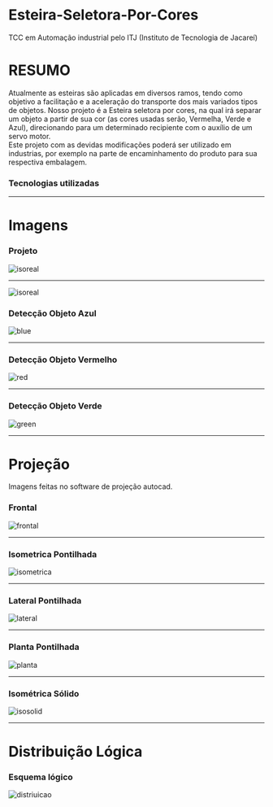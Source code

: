 # Esteira-Seletora-Por-Cores
TCC em Automação industrial pelo ITJ (Instituto de Tecnologia de Jacareí)

# RESUMO

Atualmente as esteiras são aplicadas em diversos ramos, tendo como objetivo a facilitação e a aceleração do transporte dos mais variados tipos de objetos. Nosso projeto é a Esteira seletora por cores, na qual irá separar um objeto a partir de sua cor (as cores usadas serão, Vermelha, Verde e Azul), direcionando para um determinado recipiente com o auxílio de um servo motor.     
Este projeto com as devidas modificações poderá ser utilizado em industrias, por exemplo na parte de encaminhamento do produto para sua respectiva embalagem.

### Tecnologias utilizadas

---

# Imagens

### Projeto
![isoreal](Imagens/IsometricaReal.jpg)

---

![isoreal](Imagens/Blocos.jpg)

### Detecção Objeto Azul
![blue](Imagens/blue.jpg)

---

### Detecção Objeto Vermelho
![red](Imagens/red.jpg)

---

### Detecção Objeto Verde
![green](Imagens/green.jpg)

---

# Projeção
Imagens feitas no software de projeção autocad.

### Frontal
![frontal](Imagens/FrontalPontilhada.jpg)

---

### Isometrica Pontilhada
![isometrica](Imagens/IsometricaPontilhada.jpg)

---

### Lateral Pontilhada
![lateral](Imagens/LateralPontilhada.jpg)

---

### Planta Pontilhada
![planta](Imagens/PlantaPontilhada.jpg)

---

### Isométrica Sólido
![isosolid](Imagens/solido.jpg)

---

# Distribuição Lógica

### Esquema lógico
![distriuicao](Imagens/distribuicao-logica.png)

